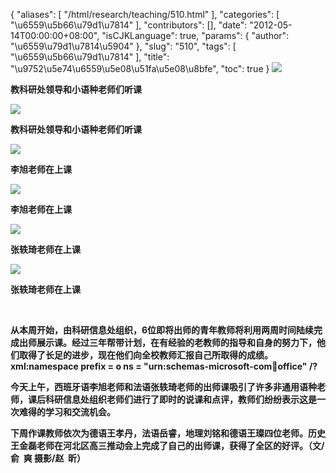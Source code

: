{
    "aliases": [
        "/html/research/teaching/510.html"
    ],
    "categories": [
        "\u6559\u5b66\u79d1\u7814"
    ],
    "contributors": [],
    "date": "2012-05-14T00:00:00+08:00",
    "isCJKLanguage": true,
    "params": {
        "author": "\u6559\u79d1\u7814\u5904"
    },
    "slug": "510",
    "tags": [
        "\u6559\u5b66\u79d1\u7814"
    ],
    "title": "\u9752\u5e74\u6559\u5e08\u51fa\u5e08\u8bfe",
    "toc": true
}
**![](https://cdn.tfls.online/mirror/full/16a1f455492876548a732b720c50886326b505d3.jpg)**

**教科研处领导和小语种老师们听课**

**![](https://cdn.tfls.online/mirror/full/998661894ad7577928f24b5d9793401e89c12a27.jpg)**

**教科研处领导和小语种老师们听课**

**![](https://cdn.tfls.online/mirror/full/2e4cf2d96309c0ed90c7d1124a89c46fd4b5a82b.jpg)**

**李旭老师在上课**

**![](https://cdn.tfls.online/mirror/full/d9ae88770ea6443ae496b1d3638a483ecda73b53.jpg)**

**李旭老师在上课**

**![](https://cdn.tfls.online/mirror/full/0dc8aed283a35cc1ff66ae1b33ca7707ac5bfe49.jpg)**

**张轶琦老师在上课**

**![](https://cdn.tfls.online/mirror/full/e490ee57ca6d1c589192c5f096a9e1493faebda6.jpg)**

**张轶琦老师在上课**

 

**从本周开始，由科研信息处组织，6位即将出师的青年教师将利用两周时间陆续完成出师展示课。经过三年帮带计划，在有经验的老教师的指导和自身的努力下，他们取得了长足的进步，现在他们向全校教师汇报自己所取得的成绩。xml:namespace prefix = o ns = "urn:schemas-microsoft-com:office:office" /?**

**今天上午，西班牙语李旭老师和法语张轶琦老师的出师课吸引了许多非通用语种老师，课后科研信息处组织老师们进行了即时的说课和点评，教师们纷纷表示这是一次难得的学习和交流机会。**

**下周作课教师依次为德语王孝丹，法语岳睿，地理刘铭和德语王璨四位老师。历史王金磊老师在河北区高三推动会上完成了自己的出师课，获得了全区的好评。（文/俞  爽 摄影/赵  昕）**

